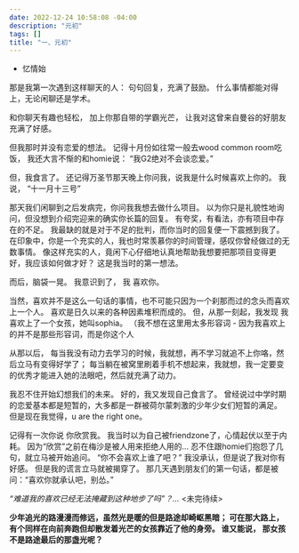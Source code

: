 ```yaml
---
date: 2022-12-24 10:58:08 -04:00
description: "元初"
tags: []
title: "一、元初"
---
```


* 忆情始 

那是我第一次遇到这样聊天的人：
 句句回复，充满了鼓励。
  什么事情都能对得上，无论闲聊还是学术。

和你聊天有趣也轻松，
加上你那自带的学霸光芒，
让我对这曾来自曼谷的好朋友充满了好感。

但我那时并没有恋爱的想法。
记得十月份如往常一般去wood common room吃饭，
我还大言不惭的和homie说：
“我G2绝对不会谈恋爱。”

但，我食言了。
还记得万圣节那天晚上你问我，说我是什么时候喜欢上你的。
我说，
“十一月十三号”

那天我们闲聊到之后发病完，你问我我想去做什么项目。
以为你只是礼貌性地询问，但没想到介绍完迎来的确实你长篇的回复。
有夸奖，有看法，亦有项目中存在的不足。
我最缺的就是对于不足的批判，而你当时的回复便一下震撼到我了。
在印象中，你是一个充实的人，我也时常羡慕你的时间管理，感叹你曾经做过的无数事情。
像这样充实的人，竟闲下心仔细地认真地帮助我想要把那项目变得更好，我应该如何做才好？
这是我当时的第一想法。

而后，脑袋一晃。
我意识到了，
我 喜欢你。

当然，喜欢并不是这么一句话的事情，也不可能只因为一个刹那而过的念头而喜欢上一个人。
喜欢是日久以来的各种因素堆积而成的。
但，从那一刻起，我发现 我喜欢上了一个女孩，她叫sophia。
（我不想在这里用太多形容词 - 因为我喜欢上的并不是那些形容词，而是你这个人

从那以后，
每当我没有动力去学习的时候，我就想，再不学习就追不上你咯，然后立马有变得好学了；
每当躺在被窝里刷着手机不想起来，我就想，我一定要变的优秀才能进入她的法眼吧，然后就充满了动力。

我忍不住开始幻想我们的未来。
好的，我又发现自己食言了。
曾经说过中学时期的恋爱基本都是短暂的，大多都是一群被荷尔蒙刺激的少年少女们短暂的满足。
但是现在我觉得，u are the right one。

记得有一次你说 你欣赏我。
我当时以为自己被friendzone了，心情起伏以至于内耗。
因为“欣赏”之前在梅沙是被人用来拒绝人用的…
忍不住跟homie们抱怨了几句，就立马被开始追问。
“你不会喜欢上谁了吧？”
我没承认，但是说了我对你有好感。
但是我的谎言立马就被揭穿了。
那几天遇到朋友们的第一句话，都是被问：“喜欢你就承认吧，别怂。”

_“难道我的喜欢已经无法掩藏到这种地步了吗”？…_
<未完待续>


**少年追光的路漫漫而修远，虽然光是暖的但是路途却崎岖黑暗；
可在那大路上，有个同样在向前奔跑但却散发着光芒的女孩靠近了他的身旁。
谁又能说，
那女孩不是路途最后的那盏光呢？**
